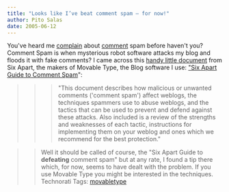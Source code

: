 ```yaml
---
title: "Looks like I’ve beat comment spam — for now!"
author: Pito Salas
date: 2005-06-12
---
```




You've heard me [complain](<http://weblogs>) about
[comment](</weblogs/archives/000570.html>) spam before haven't you? Comment
Spam is when mysterious robot software attacks my blog and floods it with fake
comments?  I came across this [handy little
document](<http://www.sixapart.com/pronet/comment_spam>) from Six Apart, the
makers of Movable Type, the Blog software I use: ["Six Apart Guide to Comment
Spam](<http://www.sixapart.com/pronet/comment_spam>)":

>>

>>> "This document describes how malicious or unwanted comments ('comment
spam') affect weblogs, the techniques spammers use to abuse weblogs, and the
tactics that can be used to prevent and defend against these attacks. Also
included is a review of the strengths and weaknesses of each tactic,
instructions for implementing them on your weblog and ones which we recommend
for the best protection."

>>

>> Well it should be called of course, the "Six Apart Guide to **defeating**
comment spam" but at any rate, I found a tip there which, for now, seems to
have dealt with the problem. If you use Movable Type you might be interested
in the techniques. Technorati Tags:
[movabletype](<http://technorati.com/tag/movabletype>)


